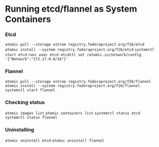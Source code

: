 # Running etcd/flannel as System Containers


### Etcd

`atomic pull --storage ostree registry.fedoraproject.org/f26/etcd`
`atomic install --system registry.fedoraproject.org/f26/etcd`
`systemctl start etcd`
`runc exec etcd etcdctl set /atomic.io/network/config '{"Network":"172.17.0.0/16"}'`

### Flannel

`atomic pull --storage ostree registry.fedoraproject.org/f26/flannel`
`atomic install --system registry.fedoraproject.org/f26/flannel`
`systemctl start flannel`

### Checking status

`atomic images list`
`atomic containers list`
`systemctl status etcd`
`systemctl status flannel`

### Uninstalling

`atomic uninstall etcd`
`atomic uninstall flannel`

